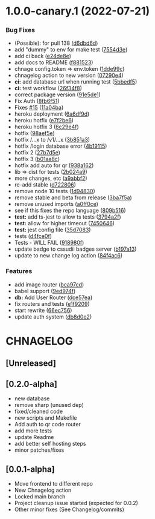 # 1.0.0-canary.1 (2022-07-21)


### Bug Fixes

* (Possible): for pull 138 ([d6dbd6d](https://github.com/CSSUDII/public/commit/d6dbd6d48ae1ece56f2d1985bdcce9112eedfeda))
* add "dummy" to env for make test ([7554d3e](https://github.com/CSSUDII/public/commit/7554d3e3dae3e84668fc60fa2d8b7560931b7758))
* add ci back ([e24de8e](https://github.com/CSSUDII/public/commit/e24de8ee6fa4d877c815b88e34678079969dadcd))
* add docs to README ([f881523](https://github.com/CSSUDII/public/commit/f881523fc0e7d741ed2dd57a1b0bb12f78b48014))
* chnage config.token => env.token ([1dde99c](https://github.com/CSSUDII/public/commit/1dde99c7f9088d332cc2f6dfd5d6e83f1447b7c0))
* chnagelog action to new version ([07290e4](https://github.com/CSSUDII/public/commit/07290e4e1ea9d65f7cd81cb8cc8775117923c13b))
* **ci:** add database url when running test ([5bbedf5](https://github.com/CSSUDII/public/commit/5bbedf58445c05089da3f277b8595cb55d41688c))
* **ci:** test workflow ([26f34f8](https://github.com/CSSUDII/public/commit/26f34f83bb2c46a8e3e0a025cef59795a62001f2))
* correct package version ([91e5de1](https://github.com/CSSUDII/public/commit/91e5de1d8889538556b74988abc1c3c4c28db2fa))
* Fix Auth ([8fb6f51](https://github.com/CSSUDII/public/commit/8fb6f51c7be469c3d0e67c6d302541c932f9ed76))
* Fixes [#15](https://github.com/CSSUDII/public/issues/15) ([11a04ba](https://github.com/CSSUDII/public/commit/11a04ba8b2a9dffbba1f902656e9f94b0adb57a6))
* heroku deployment ([6a6df9d](https://github.com/CSSUDII/public/commit/6a6df9df0fe9bcb13e60f532c71500abd72b9bb0))
* heroku hotfix ([e7f2be6](https://github.com/CSSUDII/public/commit/e7f2be6f555c7bc50c98e42ba260a7f0069cc474))
* heroku hotfix 3 ([6c29e4f](https://github.com/CSSUDII/public/commit/6c29e4f0e04a85b08901c69d592c38ad4e6de7f4))
* hotfix ([98aef5e](https://github.com/CSSUDII/public/commit/98aef5e7acb8cb64cc6c42f711cfedeac18e464a))
* hotfix /...x to /v1/...x ([3b851a3](https://github.com/CSSUDII/public/commit/3b851a32dd3b9c8fb4a6ceef0f41ad5b654960ec))
* hotfix /login database error ([4b19115](https://github.com/CSSUDII/public/commit/4b19115bed96a2c1bc2b0cb3c1384f2ffab2ec69))
* hotfix 2 ([27b7d5e](https://github.com/CSSUDII/public/commit/27b7d5ee079244042964979b5b433690e8ca1e3c))
* hotfix 3 ([b01aa8c](https://github.com/CSSUDII/public/commit/b01aa8cdd031b5d8ead53ccc731de6669f1139dd))
* hotfix add auto for qr ([938a162](https://github.com/CSSUDII/public/commit/938a16271ce63d7c20c500f72eb5b63e436d41a9))
* lib => dist for tests ([2b024a9](https://github.com/CSSUDII/public/commit/2b024a952ab9cc9cfb93a2e2cea0925a9292bf46))
* more changes, etc ([a9abbf2](https://github.com/CSSUDII/public/commit/a9abbf283ce0ffc0feb45023128c2d98577e81a1))
* re-add stable ([d722806](https://github.com/CSSUDII/public/commit/d722806be86f2856642bead7398722a5bcff6827))
* remove node 10 tests ([1d94830](https://github.com/CSSUDII/public/commit/1d9483044d94f4517c4c2d1bbe95aaa88dab407e))
* remove stable and beta from release ([3ba7f5a](https://github.com/CSSUDII/public/commit/3ba7f5acd68955df19f198b372d3919211be1959))
* remove unused imports ([a0ff0ce](https://github.com/CSSUDII/public/commit/a0ff0ced61f57a0200b2d31e9d4200f17cb7bf22))
* see if this fixes the repo language ([809b516](https://github.com/CSSUDII/public/commit/809b516f155465bd68deddb65668ad76313af457))
* **test:** add ts-jest to allow ts tests ([3794a2f](https://github.com/CSSUDII/public/commit/3794a2f082f6b079a6cd45b910e45566392a44c7))
* **test:** allow for higher timeout ([7450646](https://github.com/CSSUDII/public/commit/74506467e803ecfcedd9d6227d5308ab9aae9bec))
* **test:** jest config file ([35d7083](https://github.com/CSSUDII/public/commit/35d708345320fc1f6ef12d51b63e15a67269d9ff))
* tests ([d4fce0f](https://github.com/CSSUDII/public/commit/d4fce0fd82a7d3c29a1f3230f6cb920a11a40629))
* Tests - WILL FAIL ([918980f](https://github.com/CSSUDII/public/commit/918980f40d1a6b85acdaf24e50a5824e82da2926))
* update badge to cssudii badges server ([b197a13](https://github.com/CSSUDII/public/commit/b197a13e45e6a2c08499ef3d31ff5acdd14ac53d))
* update to new change log action ([84f4ac6](https://github.com/CSSUDII/public/commit/84f4ac6a58cdc0dea4e12b066087735449edd34e))


### Features

* add image router ([bca97cd](https://github.com/CSSUDII/public/commit/bca97cdff9238ca23b3bc32e0fb3abbc37348f7a))
* babel support ([9ed974f](https://github.com/CSSUDII/public/commit/9ed974f83f6c3cc77eaf273a415bc85478cca96b))
* **db:** Add User Router ([dce57ea](https://github.com/CSSUDII/public/commit/dce57eaef43bd05c47cde31f2438c9e458c69220))
* fix routers and tests ([e1f9209](https://github.com/CSSUDII/public/commit/e1f920969ea0ee40556e62dce7a044b85d291791))
* start rewrite ([66ec756](https://github.com/CSSUDII/public/commit/66ec756d62312ee4409df694851690359273523c))
* update auth system ([db8d0e2](https://github.com/CSSUDII/public/commit/db8d0e27030a84421486076c29e6dbf6128dab51))

# CHNAGELOG

## [Unreleased]

## [0.2.0-alpha]
- new database
- remove sharp (unused dep)
- fixed/cleaned code
- new scripts and Makefile
- Add auth to qr code router
- add more tests
- update Readme
- add better self hosting steps
- minor patches/fixes

## [0.0.1-alpha]
- Move frontend to different repo
- New Chnagelog action
- Locked main branch
- Project cleanup issue started (expected for 0.0.2)
- Other minor fixes (See Changelog/commits)
